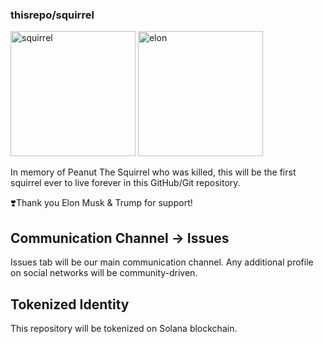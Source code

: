 ### thisrepo/squirrel
<img src="https://github.com/user-attachments/assets/deff1644-56be-43fe-bdf8-09650885d2fd" height="200" alt="squirrel">
<img src="https://github.com/user-attachments/assets/a53c8d5b-0f69-41c6-a202-6ba0f8db1a95" height="200" alt="elon">


In memory of Peanut The Squirrel who was killed, this will be the first squirrel ever to live forever in this GitHub/Git repository.

❣️Thank you Elon Musk & Trump for support!

## Communication Channel -> Issues
Issues tab will be our main communication channel.
Any additional profile on social networks will be community-driven.

## Tokenized Identity
This repository will be tokenized on Solana blockchain.
